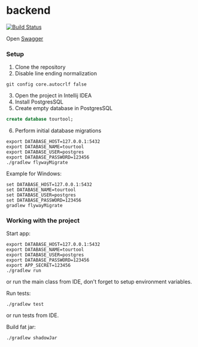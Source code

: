 # backend
[![Build Status](http://149.156.146.249:60001/jenkins/job/backend/job/master/badge/icon?style=flat-square)](http://149.156.146.249:60001/jenkins/job/backend/job/master/)

Open [Swagger](http://149.156.146.249:60001/api/swagger/index.html)

### Setup

1. Clone the repository
2. Disable line ending normalization
```
git config core.autocrlf false
```
3. Open the project in Intellij IDEA
4. Install PostgresSQL
5. Create empty database in PostgresSQL
```sql
create database tourtool;
```
6. Perform initial database migrations
```
export DATABASE_HOST=127.0.0.1:5432
export DATABASE_NAME=tourtool
export DATABASE_USER=postgres
export DATABASE_PASSWORD=123456
./gradlew flywayMigrate
```

Example for Windows:
```
set DATABASE_HOST=127.0.0.1:5432
set DATABASE_NAME=tourtool
set DATABASE_USER=postgres
set DATABASE_PASSWORD=123456
gradlew flywayMigrate
```

### Working with the project

Start app:
```
export DATABASE_HOST=127.0.0.1:5432
export DATABASE_NAME=tourtool
export DATABASE_USER=postgres
export DATABASE_PASSWORD=123456
export APP_SECRET=123456
./gradlew run
```
or run the main class from IDE, don't forget to setup environment variables.

Run tests:
```
./gradlew test
```
or run tests from IDE.

Build fat jar:
```
./gradlew shadowJar
```
